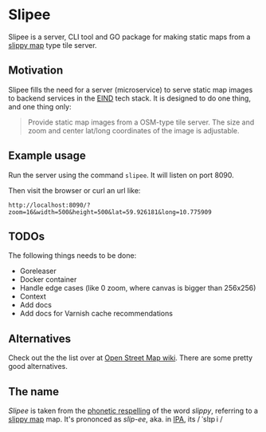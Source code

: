 # Slipee

Slipee is a server, CLI tool and GO package for making static maps from a [slippy map](https://wiki.openstreetmap.org/wiki/Slippy_Map) type tile server.

## Motivation

Slipee fills the need for a server (microservice) to serve static map images to backend services in the [EIND](eind.no) tech stack. It is designed to do one thing, and one thing only:

> Provide static map images from a OSM-type tile server. The size and zoom and center lat/long coordinates of the image is adjustable.

## Example usage

Run the server using the command `slipee`. It will listen on port 8090.

Then visit the browser or curl an url like:

`http://localhost:8090/?zoom=16&width=500&height=500&lat=59.926181&long=10.775909`

## TODOs

The following things needs to be done:

* Goreleaser
* Docker container
* Handle edge cases (like 0 zoom, where canvas is bigger than 256x256)
* Context
* Add docs
* Add docs for Varnish cache recommendations

## Alternatives

Check out the the list over at [Open Street Map wiki](https://wiki.openstreetmap.org/wiki/Static_map_images). There are some pretty good alternatives.

## The name

_Slipee_ is taken from the [phonetic respelling](https://en.wikipedia.org/wiki/Pronunciation_respelling) of the word _slippy_, referring to a [slippy map](https://wiki.openstreetmap.org/wiki/Slippy_Map) map. It's prononced as _slip-ee_, aka. in [IPA](https://en.wikipedia.org/wiki/International_Phonetic_Alphabet), its / ˈslɪp i /

